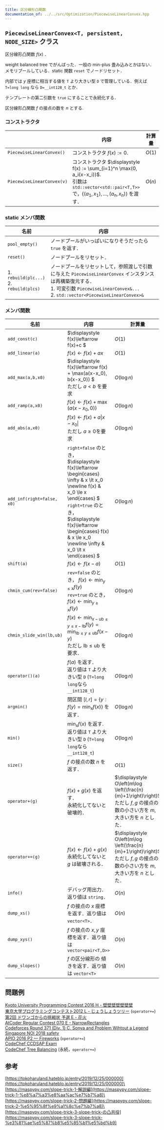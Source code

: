 ```yaml
---
title: 区分線形凸関数
documentation_of: ../../src/Optimization/PiecewiseLinearConvex.hpp
---
```


## `PiecewiseLinearConvex<T, persistent, NODE_SIZE>` クラス

区分線形凸関数 $f(x)$ ．

weight balanced tree でがんばった．一般の min-plus 畳み込みとかはない．\
メモリプールしている．static 関数 `reset` でノードリセット．

内部では $y$ 座標に相当する値を `T` より大きい型 `D` で管理している．例えば `T=long long` なら `D=__int128_t` とか．

テンプレートの第二引数を `true` にすることで永続化する．

区分線形凸関数 $f$ の接点の数を $n$ とする. 

### コンストラクタ

||内容|計算量|
|---|---|---|
| `PiecewiseLinearConvex()`  | コンストラクタ $\displaystyle f(x) := 0$.| $O(1)$ |
|`PiecewiseLinearConvex(v)`|コンストラクタ $\displaystyle f(x) := \sum_{i=1}^n \max(0, a_i(x-x_i))$. <br> 引数は `std::vector<std::pair<T,T>>` で，$\lbrace(a_1,x_1),\dots,(a_n,x_n)\rbrace$ を渡す．|$O(n)$|

### static メンバ関数

|名前|内容|
|---|---|
|`pool_empty()`|ノードプールがいっぱいになりそうだったら `true` を返す．|
|`reset()`|ノードプールをリセット．|
| 1. `rebuild(plc...)` <br>2. `rebuild(plcs)`|ノードプールをリセットして，参照渡しで引数に与えた `PiecewiseLinearConvex` インスタンスは再構築復元する．<br> 1. 可変引数 `PiecewiseLinearConvex&...` <br> 2. `std::vector<PiecewiseLinearConvex>&`|

### メンバ関数

| 名前  | 内容| 計算量 |
| --- | ---| --- |
| `add_const(c)`      | $\displaystyle f(x)\leftarrow f(x)+c $ |$O(1)$ |
| `add_linear(a)` | $\displaystyle f(x)\leftarrow f(x) + ax$ | $O(1)$ |
| `add_max(a,b,x0)` |$\displaystyle f(x)\leftarrow f(x) + \max(a(x-x_0), b(x-x_0)) $ <br> ただし $a\lt b$ を要求|$O(\log n)$ |
| `add_ramp(a,x0)` | $\displaystyle f(x)\leftarrow f(x) + \max(a(x-x_0,0))$ |$O(\log n)$|
| `add_abs(a,x0)` | $\displaystyle f(x)\leftarrow f(x) + a\lvert  x-x_0 \rvert$ <br> ただし $a\ge0$を要求| $O(\log n)$|
| `add_inf(right=false, x0)`  | `right=false` のとき，<br> $\displaystyle f(x)\leftarrow \begin{cases}  \infty  & x \lt x_0 \newline f(x) & x_0 \le x \end{cases} $ <br> `right=true` のとき，<br> $\displaystyle f(x)\leftarrow \begin{cases} f(x) & x \le x_0 \newline \infty & x_0 \lt x \end{cases} $ |$O(\log n)$|
| `shift(a)`   | $\displaystyle f(x)\leftarrow f(x-a)$|$O(1)$|
| `chmin_cum(rev=false)`| `rev=false` のとき， $\displaystyle f(x)\leftarrow\min_{y\le x}f(y)$ <br> `rev=true` のとき，$\displaystyle f(x)\leftarrow\min_{y\ge x}f(y)$| $O(\log n)$|
| `chmin_slide_win(lb,ub)`| $\displaystyle f(x)\leftarrow\min_{x-\mathrm{ub}\le y\le x-\mathrm{lb}}f(y)= \min_{\mathrm{lb}\le y\le \mathrm{ub}} f(x-y)$ <br> ただし $\mathrm{lb}\le\mathrm{ub}$ を要求．|$O(\log n)$|
| `operator()(a)` | $f(a)$ を返す．<br> 返り値は `T` より大きい型 `D` (`T=long long`なら `__int128_t`) | $O(\log n)$ |
| `argmin()`   | 閉区間 $[l, r] = \lbrace y:f(y) = \min_x f(x)\rbrace$ を返す．| $O(\log n)$|
| `min()`      | $\min_x f(x)$ を返す.　<br> 返り値は `T` より大きい型 `D` (`T=long long`なら `__int128_t`) |$O(\log n)$|
| `size()`      |$f$ の接点の数 $n$ を返す．| $O(1)$ |
| `operator+(g)`| $f(x)+g(x)$ を返す．<br> 永続化してないと破壊的．| $\displaystyle O\left(m\log \left(\frac{n}{m}+1\right)\right)$ <br> ただし $f,g$ の接点の数の小さい方を $m$, 大きい方を $n$ とした． |
| `operator+=(g)`| $f(x)\leftarrow f(x)+g(x)$　<br> 永続化してないと $g$ は破壊される．| $\displaystyle O\left(m\log \left(\frac{n}{m}+1\right)\right)$ <br> ただし $f,g$ の接点の数の小さい方を $m$, 大きい方を $n$ とした． |
| `info()`| デバッグ用出力．返り値は `string`．| $O(n)$ |
| `dump_xs()`| $f$ の接点の $x$ 座標を返す．返り値は `vector<T>`．| $O(n)$ |
| `dump_xys()`| $f$ の接点の $x,y$ 座標を返す．返り値は `vector<pair<T,D>>` | $O(n)$ |
| `dump_slopes()`| $f$ の区分線形の 傾きを返す．返り値は `vector<T>` | $O(n)$ |


## 問題例
[Kyoto University Programming Contest 2016 H - 壁壁壁壁壁壁壁](https://atcoder.jp/contests/kupc2016/tasks/kupc2016_h) \
[東京大学プログラミングコンテスト2012 L - じょうしょうツリー](https://atcoder.jp/contests/utpc2012/tasks/utpc2012_12) (`operator+=`)\
[第2回 ドワンゴからの挑戦状 予選 E - 花火](https://atcoder.jp/contests/dwango2016-prelims/tasks/dwango2016qual_e) \
[AtCoder Regular Contest 070 E - NarrowRectangles](https://atcoder.jp/contests/arc070/tasks/arc070_c)\
[Codeforces Round 371 (Div. 1) C. Sonya and Problem Wihtout a Legend](https://codeforces.com/contest/713/problem/C)\
[Singapore NOI 2018 safety](https://oj.uz/problem/view/NOI18_safety) \
[APIO 2016 P2 — Fireworks](https://oj.uz/problem/view/APIO16_fireworks) (`operator+=`)\
[CodeChef CCDSAP Exam](https://www.codechef.com/problems/CCDSAP?tab=statement)\
[CodeChef Tree Balancing](https://www.codechef.com/problems/TREEBAL) (永続，`operator+=`)

## 参考
[https://tokoharuland.hateblo.jp/entry/2019/12/25/000000](https://tokoharuland.hateblo.jp/entry/2019/12/25/000000)\
[https://maspypy.com/slope-trick-1-解説編](https://maspypy.com/slope-trick-1-%e8%a7%a3%e8%aa%ac%e7%b7%a8)\
[https://maspypy.com/slope-trick-2-問題編](https://maspypy.com/slope-trick-2-%e5%95%8f%e9%a1%8c%e7%b7%a8)\
[https://maspypy.com/slope-trick-3-slope-trick-の凸共役](https://maspypy.com/slope-trick-3-slope-trick-%e3%81%ae%e5%87%b8%e5%85%b1%e5%bd%b9)